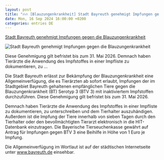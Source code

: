 ```yaml
---
layout: post
title: "🔥🔥 [Blauzungenkrankheit] Stadt Bayreuth genehmigt Impfungen gegen die Blauzungenkrankheit"
date: Mon, 16 Sep 2024 16:00:00 +0200
categories: entries DE
---
```

[Stadt Bayreuth genehmigt Impfungen gegen die Blauzungenkrankheit](https://www.wiesentbote.de/2024/09/16/stadt-bayreuth-genehmigt-impfungen-gegen-die-blauzungenkrankheit/)

![Stadt Bayreuth genehmigt Impfungen gegen die Blauzungenkrankheit](https://www.wiesentbote.de/wb/wp-content/uploads/2022/05/wiesentbote.png)

Diese Genehmigung gilt befristet bis zum 31. Mai 2026. Demnach haben Tierärzte die Anwendung des Impfstoffes in einer Impfliste zu dokumentieren, zu ...

Die Stadt Bayreuth erlässt zur Bekämpfung der Blauzungenkrankheit eine Allgemeinverfügung, die es Tierärzten ab sofort erlaubt, Impfungen der im Stadtgebiet Bayreuth gehaltenen empfänglichen Tiere gegen die Blauzungenkrankheit (BT) Serotyp 3 (BTV 3) mit inaktiviertem Impfstoffen durchzuführen. Diese Genehmigung gilt befristet bis zum 31. Mai 2026.

Demnach haben Tierärzte die Anwendung des Impfstoffes in einer Impfliste zu dokumentieren, zu unterschreiben und dem Tierhalter auszuhändigen. Außerdem ist die Impfung der Tiere innerhalb von sieben Tagen durch den Tierhalter oder den bevollmächtigten Tierarzt elektronisch in die HIT-Datenbank einzutragen. Die Bayerische Tierseuchenkasse gewährt auf Antrag für Impfungen gegen BTV 3 eine Beihilfe in Höhe von 1 Euro je Impfung.

Die Allgemeinverfügung im Wortlaut ist auf der städtischen Internetseite unter www.bayreuth.de einsehbar.

